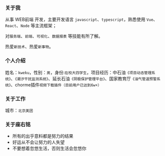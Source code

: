 ###  关于我

从事 WEB前端 开发，主要开发语言 `javascript`、`typescript`，熟悉使用 `Vue`、`React`、`Node` 等主流框架；

对`服务端`、`前端`、`可视化`、`数据报表` 等技能有所了解。

热爱`新技术`、热爱`新事物`。

### 个人介绍

姓名：`kweku`，性别：`男`，身份:`在校大四学生`，项目经历：中石油`《项目动态管理系统》`、`《潮汐干扰监测系统》`、延长石油`《阴极保护管理平台》`、国家教育厅`《油气管道预警系统》`、chorme插件`视频下载插件（目前用户已达到6w+）`

### 关于工作

城市：`北京美团`

### 关于座右铭

- 所有的出乎意料都是努力的结果
- 好运从不会让努力的人失望
- 不要想着忽悠生活，否则生活会忽悠你

